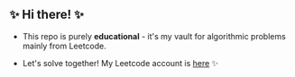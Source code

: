 ## ✨ Hi there! ✨

- This repo is purely **educational** - it's my vault for algorithmic problems mainly from Leetcode. 

- Let's solve together! My Leetcode account is [here](https://leetcode.com/atmay/) ✨
